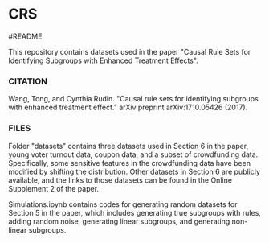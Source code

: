 # CRS

#README

This repository contains datasets used in the paper "Causal Rule Sets for Identifying Subgroups with Enhanced Treatment Effects".

### CITATION
Wang, Tong, and Cynthia Rudin. "Causal rule sets for identifying subgroups with enhanced treatment effect." arXiv preprint arXiv:1710.05426 (2017).

### FILES
Folder "datasets" contains three datasets used in Section 6 in the paper, young voter turnout data, coupon data, and a subset of crowdfunding data. Specifically, some sensitive features in the crowdfunding data have been modified by shifting the distribution. Other datasets in Section 6 are publicly available, and the links to those datasets can be found in the Online Supplement 2 of the paper.

Simulations.ipynb contains codes for generating random datasets for Section 5 in the paper, which includes generating true subgroups with rules, adding random noise, generating linear subgroups, and generating non-linear subgroups.

